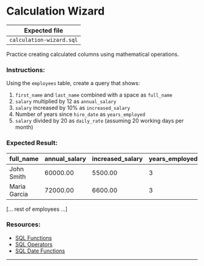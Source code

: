 # Calculation Wizard

| Expected file |
| ------------- |
| `calculation-wizard.sql` |

Practice creating calculated columns using mathematical operations.

### Instructions:

Using the `employees` table, create a query that shows:
1. `first_name` and `last_name` combined with a space as `full_name`
2. `salary` multiplied by 12 as `annual_salary`
3. `salary` increased by 10% as `increased_salary`
4. Number of years since `hire_date` as `years_employed`
5. `salary` divided by 20 as `daily_rate` (assuming 20 working days per month)

### Expected Result:

| full_name      | annual_salary | increased_salary | years_employed | daily_rate |
|----------------|---------------|------------------|----------------|------------|
| John Smith     | 60000.00      | 5500.00          | 3             | 250.00     |
| Maria Garcia   | 72000.00      | 6600.00          | 3             | 300.00     |
[... rest of employees ...]

### Resources:

- [SQL Functions](https://www.w3schools.com/sql/sql_ref_sqlserver.asp)
- [SQL Operators](https://www.w3schools.com/sql/sql_operators.asp)
- [SQL Date Functions](https://www.sqlite.org/lang_datefunc.html)

---